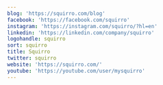 ```yaml
---
blog: 'https://squirro.com/blog'
facebook: 'https://facebook.com/squirro'
instagram: 'https://instagram.com/squirro/?hl=en'
linkedin: 'https://linkedin.com/company/squirro'
logohandle: squirro
sort: squirro
title: Squirro
twitter: squirro
website: 'https://squirro.com/'
youtube: 'https://youtube.com/user/mysquirro'
---
```

